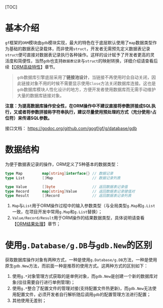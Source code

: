 
[TOC]

# 基本介绍

`gf`框架的`ORM`模块由`gdb`模块实现，最大的特色在于底层默认使用了`map`数据类型作为基础的数据表记录载体，而非使用`struct`，开发者无需预先定义数据表记录`struct`便可直接对数据表记录执行各种操作。这样的设计赋予了开发者更高的灵活度和简便性，当然`gdb`也支持`数据表记录`与`struct`的映射转换，详细介绍请查看后续【[ORM高级特性](database/gdb/senior.md)】章节。

> `gdb`数据库引擎底层采用了**链接池设计**，当链接不再使用时会自动关闭，因此链接对象不用的时候不需要显示使用`Close`方法关闭数据库连接。这也是`gdb`数据库模块人性化设计的地方，方便开发者使用数据库而无需手动维护大量的数据库链接对象。

**注意：为提高数据库操作安全性，在ORM操作中不建议直接将参数拼接成SQL执行，又或者将参数拼接称字符串执行，建议尽量使用预处理的方式（充分使用```?```占位符）来传递SQL参数。**

接口文档：
https://godoc.org/github.com/gogf/gf/g/database/gdb

# 数据结构

为便于数据表记录的操作，ORM定义了5种基本的数据类型：

```go
type Map         map[string]interface{} // 数据记录
type List        []Map                  // 数据记录列表

type Value       []byte                 // 返回数据表记录值
type Record      map[string]Value       // 返回数据表记录键值对
type Result      []Record               // 返回数据表记录列表
```

1. ```Map```与```List```用于ORM操作过程中的输入参数类型（与全局类型```g.Map```和```g.List```一致，在项目开发中常用`g.Map`和`g.List`替换）；
2. ```Value/Record/Result```用于ORM操作的结果数据类型，具体说明请查看【[ORM结果处理](database/gdb/result.md)】章节；


# 使用`g.Database/g.DB`与`gdb.New`的区别

获取数据库操作对象有两种方式，一种是使用`g.Database/g.DB`方法，一种是使用原生`gdb.New`方法，而前面一种是推荐的使用方式。这两种方式的区别如下：
1. 使用`g.*`对象管理方式获取的是单例对象，而`gdb.New`是创建一个新的数据库对象(往往需要自行进行单例管理)；
1. 使用`g.*`整合了配置文件的管理对接(支持配置文件热更新)，而`gdb.New`无法使用配置文件，必须开发者自行解析随后调用`gdb`的配置管理方法进行配置；
1. 其他使用无差别；
